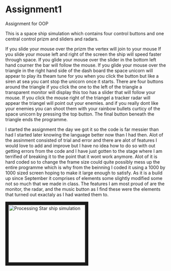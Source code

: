 # Assignment1
Assignment for OOP

This is a space ship simulation which contains four control buttons and one central control prizm and 
sliders and radars. 

If you slide your mouse over the prizm the vertex will join to your mouse 
If you slide your mouse left and right of the screen the ship will speed faster through
space.
If you glide your mouse over the slider in the bottom left hand courner the bar will follow the mouse.
If you glide your mouse over the triangle in the right hand side of the dash board 
the space unicorn will appear to play its theam tune for you when you click the button 
but like a siren at sea you cant stop the unicorn once it starts.
There are four buttons around the triangle if you click the one to the left of the 
triangle a transparent monitor will display this too has a slider that will follow your 
mouse.
If you click the mouse right of the triangel a tracker radar will appear the triangel will point
out your enemies.
and if you really dont like your enemies you can shoot them with your rainbow bullets
curticy of the space unicorn by pressing the top button.
The final button beneath the triangle ends the programme.

I started the assignment the day we got it so the code is far messier than had I started later
knowing the language better now than I had then. Alot of the assinment consisted of trial and 
error and there are alot of features I would love to add and improve but I have no idea how to do
so with out getting errors from the code and I have just gotten to the stage where I am terrified
of breaking it to the point that it wont work anymore. Alot of it is hard coded so to change the frame
size could quite possibly mess up the entire programme which is why from the beinning I coded it using
a 1000 by 1000 sized screen hoping to make it large enough to satisfy. As it is a build up since September
it comprises of elements some slightly modified some not so much that we made in class. The features I am
most proud of are the monitor, the radar, and the music button as I find these were the elements 
that turned out exactaly as I had wanted them to.

<a href="https://youtu.be/Ham4_P-NDCg" target="_blank"><img src="http://img.youtube.com/vi/https://youtu.be/Ham4_P-NDCg/0.jpg" 
alt="Processing Star ship simulation" width="240" height="180" border="10" /></a>